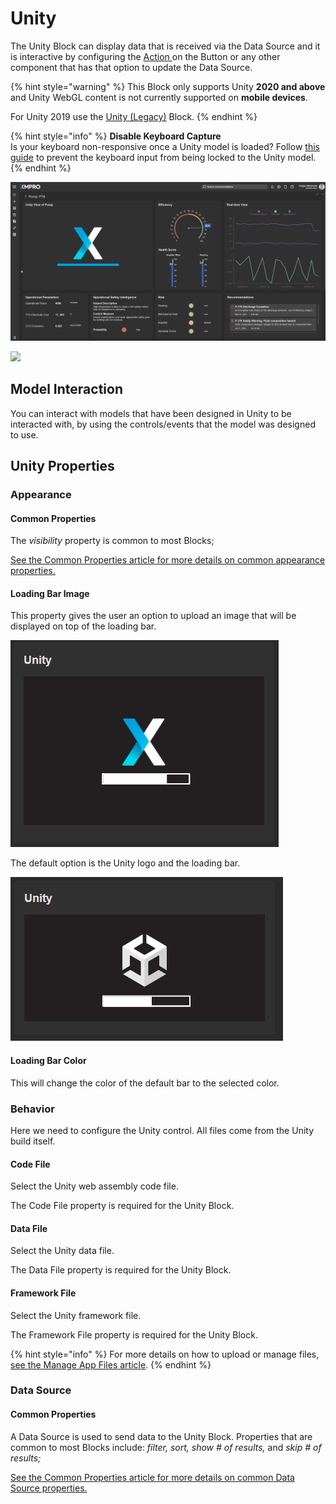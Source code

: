 # Unity

The Unity Block can display data that is received via the Data Source and it is interactive by configuring the [Action ](../common-properties.md#action)on the Button or any other component that has that option to update the Data Source.&#x20;

{% hint style="warning" %}
This Block only supports Unity **2020 and above** and Unity WebGL content is not currently supported on **mobile devices**.&#x20;

For Unity 2019 use the [Unity (Legacy)](unity-1.md) Block.
{% endhint %}

{% hint style="info" %}
**Disable Keyboard Capture**\
Is your keyboard non-responsive once a Unity model is loaded? Follow [this guide](https://docs.unity3d.com/ScriptReference/WebGLInput-captureAllKeyboardInput.html) to prevent the keyboard input from being locked to the Unity model.
{% endhint %}

![](<../../.gitbook/assets/unity pump example.gif>)

![](<../../.gitbook/assets/unity example 2.gif>)

## Model Interaction

You can interact with models that have been designed in Unity to be interacted with, by using the controls/events that the model was designed to use.

## Unity Properties

### Appearance

#### Common Properties

The _visibility_ property is common to most Blocks;

[See the Common Properties article for more details on common appearance properties.](../common-properties.md#appearance)

#### Loading Bar Image

This property gives the user an option to upload an image that will be displayed on top of the loading bar.

![](<../../.gitbook/assets/unity loading half.PNG>)

The default option is the Unity logo and the loading bar.

![](<../../.gitbook/assets/unity loading no image.PNG>)

#### Loading Bar Color

This will change the color of the default bar to the selected color.

### Behavior

Here we need to configure the Unity control. All files come from the Unity build itself.&#x20;

#### Code File&#x20;

Select the Unity web assembly code file.&#x20;

The Code File property is required for the Unity Block.

#### Data File

Select the Unity data file.

The Data File property is required for the Unity Block.

#### Framework File

Select the Unity framework file.&#x20;

The Framework File property is required for the Unity Block.

{% hint style="info" %}
For more details on how to upload or manage files, [see the Manage App Files article](../../how-to-guides/apps/manage-app-files.md).
{% endhint %}

### Data Source

#### Common Properties

A Data Source is used to send data to the Unity Block. Properties that are common to most Blocks include: _filter, sort, show # of results,_ and _skip # of results;_

[See the Common Properties article for more details on common Data Source properties.](../common-properties.md#data-source)
